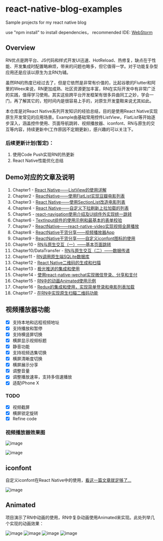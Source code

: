 # react-native-blog-examples
Sample projects for my react native blog

use "npm install" to install dependencies，
recommended IDE: [WebStorm](http://www.jetbrains.com/webstorm/)

## Overview
RN优点是跨平台、JS代码和样式开发UI迅速、HotReload、热修复，缺点在于性能、开发集成时配置略麻烦，带来的问题也略多，但它值得一学。对于功能复杂型应用还是应该以原生为主RN为辅。

虽然RN的热度已经过去了，但是它依然是非常有价值的，比起谷歌的Flutter和阿里的Weex来说，RN更加成熟、社区资源更加丰富，RN在实际开发中有非常广泛的实践，值得学习使用。其实这些跨平台开发框架有很多异曲同工之妙，学会一门，再了解其它的，短时间内是很容易上手的，对原生开发童鞋来说尤其如此。

本仓库是对React Native系列开发知识的经验总结，目的是使用React Native实现原生开发常见的应用场景。Example由基础常用控件ListView，FlatList等开始逐步深入，涵盖控件使用、页面导航跳转、视频播放器、iconfont、RN与原生的交互等内容，持续更新中(工作原因不定期更新)，感兴趣的可以关注下。

### 后续更新计划(暂定)：
1. 使用Code Push实现RN的热更新
2. React Native性能优化总结

## Demo对应的文章及说明
1. Chapter1 - [React Native——ListView的使用详解](https://juejin.im/post/5a8f7f586fb9a063417b3eea)
2. Chapter2 - [ReactNative——使用FlatList实现豆瓣电影列表](https://juejin.im/post/5a90ca01f265da4e853d70cc)
3. Chapter3 - [React Native——使用SectionList改造电影列表](https://juejin.im/post/5a93a900f265da4e8c452b36)
4. Chapter4 - [React Native——自定义下拉刷新上拉加载的列表](https://juejin.im/post/5a94d26d6fb9a0636263fd16)
5. Chapter5 - [react-navigation使用介绍及UI组件外实现统一跳转](https://juejin.im/post/5a9668a8f265da4e9d226176)
6. Chapter6 - [TextInput组件的使用示例和最基本的表单校验](#)
7. Chapter7 - [ReactNative——react-native-video实现视频全屏播放](https://juejin.im/post/5a9f9fde518825557207e7b0)
8. Chapter8 - [ReactNative干货分享——视频播放器App](https://juejin.im/post/5ad7288cf265da50407bc8ce)
9. Chapter9 - [ReactNative干货分享——自定义iconfont图标的使用](https://juejin.im/post/5ae1685bf265da0b8a675199)
10. Chapter10 - [RN与原生交互（一）——基本页面跳转](https://juejin.im/post/5b20810ff265da6e432e697c)
11. Chapter10/DataTransfer - [RN与原生交互（二）——数据传递](https://juejin.im/post/5b20ceb16fb9a01e4f47cd49)
12. Chapter11 - [RN调用原生端SQLite数据库](https://www.jianshu.com/p/7e6c98f221ff)
13. Chapter12 - [React Native二维码的生成和扫描](https://www.jianshu.com/p/bfad4c158f07)
14. Chapter13 - [极光推送的集成和使用](https://github.com/mrarronz/react-native-blog-examples/blob/master/Chapter13-PushNotification/PushNotification/jpush-integration-note.md)
15. Chapter14 - [使用react-native-wechat实现微信登录、分享和支付](https://github.com/mrarronz/react-native-blog-examples/blob/master/Chapter14-Wechat_Login_Share_Pay/WechatUsageExample/ExampleNote.md)
16. Chapter15 - [RN中的动画Animated使用示例](#)
17. Chapter16 - [Redux的集成和使用，实现简单登录和电影列表加载](#)
18. Chapter17 - [在RN中实现原生扫瞄二维码功能](#)

## 视频播放器功能

- [x] 支持本地和远程视频地址
- [x] 支持播放和暂停
- [x] 支持横竖屏切换
- [x] 横屏显示视频标题
- [x] 静音功能
- [x] 支持视频选集切换
- [x] 横屏清晰度切换
- [x] 横屏展示分享
- [x] 调整音量
- [x] 调整播放速率，支持多倍速播放
- [x] 适配iPhone X

### TODO
- [x] 视频截屏
- [x] 横屏锁定旋转
- [x] Refine code

### 视频播放器效果图
![image](https://github.com/mrarronz/react-native-blog-examples/raw/master/Chapter8-MyVideoApp/MyVideoApp/screenshots/videoPlayDemo.gif)

![image](https://github.com/mrarronz/react-native-blog-examples/raw/master/Chapter8-MyVideoApp/MyVideoApp/screenshots/portrait.gif)

## iconfont
自定义iconfont在React Native中的使用，[看这一篇文章就足够了...](https://juejin.im/post/5ae1685bf265da0b8a675199)

![image](https://github.com/mrarronz/react-native-blog-examples/raw/master/Chapter9-Iconfont/IconfontExample/screenshots/screenshot6.png)

## Animated
项目演示了RN中动画的使用，RN中复杂动画使用Animated来实现。此处列举几个实现的动画效果：

![image](https://github.com/mrarronz/react-native-blog-examples/raw/master/Chapter15-AnimExample/RNAnimationDemo/screenshots/anim1.gif)
![image](https://github.com/mrarronz/react-native-blog-examples/raw/master/Chapter15-AnimExample/RNAnimationDemo/screenshots/anim2.gif)
![image](https://github.com/mrarronz/react-native-blog-examples/raw/master/Chapter15-AnimExample/RNAnimationDemo/screenshots/anim3.gif)
![image](https://github.com/mrarronz/react-native-blog-examples/raw/master/Chapter15-AnimExample/RNAnimationDemo/screenshots/anim4.gif)
